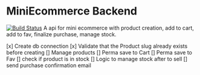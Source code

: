 # MiniEcommerce Backend
[![Build Status](https://travis-ci.org/joemccann/dillinger.svg?branch=master)](https://travis-ci.org/joemccann/dillinger)
A api for mini ecommerce with product creation, add to cart, add to fav, finalize purchase, manage stock.

[x] Create db connection
[x] Validate that the Product slug already exists before creating
[] Manage products 
[] Perma save to Cart
[] Perma save to Fav
[] check if product is in stock
[] Logic to manage stock after to sell
[] send purchase confirmation email
